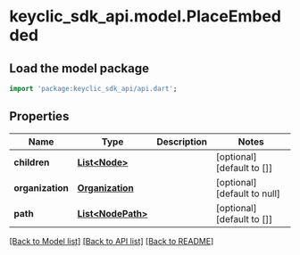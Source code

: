 # keyclic_sdk_api.model.PlaceEmbedded

## Load the model package
```dart
import 'package:keyclic_sdk_api/api.dart';
```

## Properties
Name | Type | Description | Notes
------------ | ------------- | ------------- | -------------
**children** | [**List&lt;Node&gt;**](Node.md) |  | [optional] [default to []]
**organization** | [**Organization**](Organization.md) |  | [optional] [default to null]
**path** | [**List&lt;NodePath&gt;**](NodePath.md) |  | [optional] [default to []]

[[Back to Model list]](../README.md#documentation-for-models) [[Back to API list]](../README.md#documentation-for-api-endpoints) [[Back to README]](../README.md)



